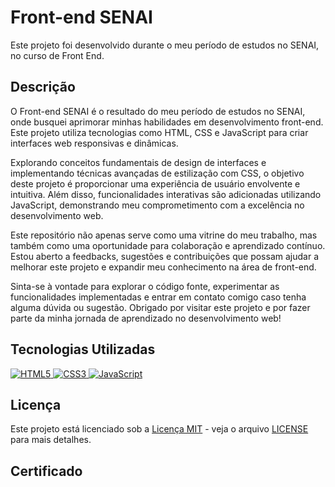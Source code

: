 # Front-end SENAI

Este projeto foi desenvolvido durante o meu período de estudos no SENAI, no curso de Front End.

## Descrição

O Front-end SENAI é o resultado do meu período de estudos no SENAI, onde busquei aprimorar minhas habilidades em desenvolvimento front-end. Este projeto utiliza tecnologias como HTML, CSS e JavaScript para criar interfaces web responsivas e dinâmicas.

Explorando conceitos fundamentais de design de interfaces e implementando técnicas avançadas de estilização com CSS, o objetivo deste projeto é proporcionar uma experiência de usuário envolvente e intuitiva. Além disso, funcionalidades interativas são adicionadas utilizando JavaScript, demonstrando meu comprometimento com a excelência no desenvolvimento web.

Este repositório não apenas serve como uma vitrine do meu trabalho, mas também como uma oportunidade para colaboração e aprendizado contínuo. Estou aberto a feedbacks, sugestões e contribuições que possam ajudar a melhorar este projeto e expandir meu conhecimento na área de front-end.

Sinta-se à vontade para explorar o código fonte, experimentar as funcionalidades implementadas e entrar em contato comigo caso tenha alguma dúvida ou sugestão. Obrigado por visitar este projeto e por fazer parte da minha jornada de aprendizado no desenvolvimento web!

## Tecnologias Utilizadas

<a href="https://github.com/Hermes-Ecaflip">
    <img src="https://img.shields.io/badge/html5-%23E34F26.svg?style=for-the-badge&logo=html5&logoColor=white" alt="HTML5">
</a>

<a href="https://github.com/Hermes-Ecaflip">
    <img src="https://img.shields.io/badge/css3-%231572B6.svg?style=for-the-badge&logo=css3&logoColor=white" alt="CSS3">
</a>

<a href="https://github.com/Hermes-Ecaflip">
    <img src="https://img.shields.io/badge/javascript-%23323330.svg?style=for-the-badge&logo=javascript&logoColor=%#8B7765" alt="JavaScript">
</a>

## Licença

Este projeto está licenciado sob a [Licença MIT](https://opensource.org/licenses/MIT) - veja o arquivo [LICENSE](LICENSE) para mais detalhes.

## Certificado

